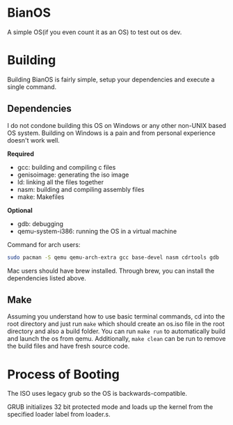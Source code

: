 # BianOS
A simple OS(if you even count it as an OS) to test out os dev.

# Building
Building BianOS is fairly simple, setup your dependencies and execute a single command.

## Dependencies
I do not condone building this OS on Windows or any other non-UNIX based OS system.
Building on Windows is a pain and from personal experience doesn't work well.

**Required**
- gcc: building and compiling c files
- genisoimage: generating the iso image
- ld: linking all the files together
- nasm: building and compiling assembly files
- make: Makefiles

**Optional**
- gdb: debugging
- qemu-system-i386: running the OS in a virtual machine

Command for arch users:
```sh
sudo pacman -S qemu qemu-arch-extra gcc base-devel nasm cdrtools gdb
```

Mac users should have brew installed. Through brew, you can install the dependencies listed above.

## Make
Assuming you understand how to use basic terminal commands, cd into the root directory and just run ```make``` which should create an os.iso file in the root directory and also a build folder.
You can run ```make run``` to automatically build and launch the os from qemu.
Additionally, ```make clean``` can be run to remove the build files and have fresh source code.

# Process of Booting
The ISO uses legacy grub so the OS is backwards-compatible.

GRUB initializes 32 bit protected mode and loads up the kernel from the specified loader label from loader.s.
